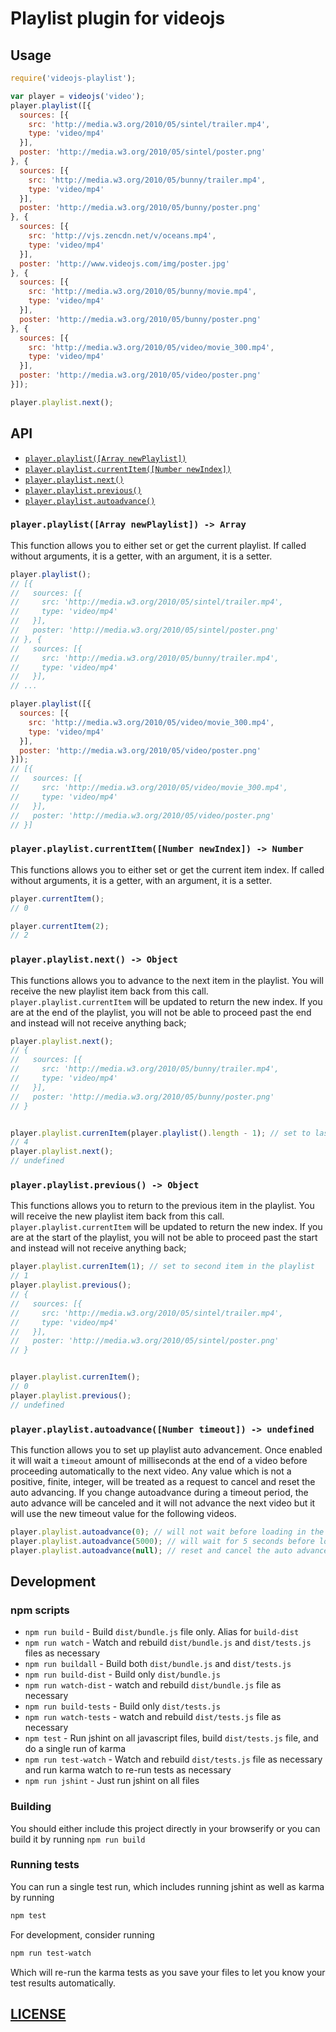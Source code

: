# Playlist plugin for videojs

## Usage

```js
require('videojs-playlist');

var player = videojs('video');
player.playlist([{
  sources: [{
    src: 'http://media.w3.org/2010/05/sintel/trailer.mp4',
    type: 'video/mp4'
  }],
  poster: 'http://media.w3.org/2010/05/sintel/poster.png'
}, {
  sources: [{
    src: 'http://media.w3.org/2010/05/bunny/trailer.mp4',
    type: 'video/mp4'
  }],
  poster: 'http://media.w3.org/2010/05/bunny/poster.png'
}, {
  sources: [{
    src: 'http://vjs.zencdn.net/v/oceans.mp4',
    type: 'video/mp4'
  }],
  poster: 'http://www.videojs.com/img/poster.jpg'
}, {
  sources: [{
    src: 'http://media.w3.org/2010/05/bunny/movie.mp4',
    type: 'video/mp4'
  }],
  poster: 'http://media.w3.org/2010/05/bunny/poster.png'
}, {
  sources: [{
    src: 'http://media.w3.org/2010/05/video/movie_300.mp4',
    type: 'video/mp4'
  }],
  poster: 'http://media.w3.org/2010/05/video/poster.png'
}]);

player.playlist.next();
```

## API

* [`player.playlist([Array newPlaylist])`](#playerplaylistarray-newplaylist---array)
* [`player.playlist.currentItem([Number newIndex])`](#playerplaylistcurrentitemnumber-newindex---number)
* [`player.playlist.next()`](#playerplaylistnext---object)
* [`player.playlist.previous()`](#playerplaylistprevious---object)
* [`player.playlist.autoadvance()`](#playerplaylistautoadvancenumber-timeout---undefined)

### `player.playlist([Array newPlaylist]) -> Array`
This function allows you to either set or get the current playlist.
If called without arguments, it is a getter, with an argument, it is a setter.

```js
player.playlist();
// [{
//   sources: [{
//     src: 'http://media.w3.org/2010/05/sintel/trailer.mp4',
//     type: 'video/mp4'
//   }],
//   poster: 'http://media.w3.org/2010/05/sintel/poster.png'
// }, {
//   sources: [{
//     src: 'http://media.w3.org/2010/05/bunny/trailer.mp4',
//     type: 'video/mp4'
//   }],
// ...

player.playlist([{
  sources: [{
    src: 'http://media.w3.org/2010/05/video/movie_300.mp4',
    type: 'video/mp4'
  }],
  poster: 'http://media.w3.org/2010/05/video/poster.png'
}]);
// [{
//   sources: [{
//     src: 'http://media.w3.org/2010/05/video/movie_300.mp4',
//     type: 'video/mp4'
//   }],
//   poster: 'http://media.w3.org/2010/05/video/poster.png'
// }]
```

### `player.playlist.currentItem([Number newIndex]) -> Number`
This functions allows you to either set or get the current item index.
If called without arguments, it is a getter, with an argument, it is a setter.

```js
player.currentItem();
// 0

player.currentItem(2);
// 2
```

### `player.playlist.next() -> Object`
This functions allows you to advance to the next item in the playlist. You will receive the new playlist item back from this call. `player.playlist.currentItem` will be updated to return the new index.
If you are at the end of the playlist, you will not be able to proceed past the end and instead will not receive anything back;

```js
player.playlist.next();
// {
//   sources: [{
//     src: 'http://media.w3.org/2010/05/bunny/trailer.mp4',
//     type: 'video/mp4'
//   }],
//   poster: 'http://media.w3.org/2010/05/bunny/poster.png'
// }


player.playlist.currenItem(player.playlist().length - 1); // set to last item
// 4
player.playlist.next();
// undefined
```

### `player.playlist.previous() -> Object`
This functions allows you to return to the previous item in the playlist. You will receive the new playlist item back from this call. `player.playlist.currentItem` will be updated to return the new index.
If you are at the start of the playlist, you will not be able to proceed past the start and instead will not receive anything back;

```js
player.playlist.currenItem(1); // set to second item in the playlist
// 1
player.playlist.previous();
// {
//   sources: [{
//     src: 'http://media.w3.org/2010/05/sintel/trailer.mp4',
//     type: 'video/mp4'
//   }],
//   poster: 'http://media.w3.org/2010/05/sintel/poster.png'
// }


player.playlist.currenItem();
// 0
player.playlist.previous();
// undefined
```

### `player.playlist.autoadvance([Number timeout]) -> undefined`
This function allows you to set up playlist auto advancement. Once enabled it will wait a `timeout` amount of milliseconds at the end of a video before proceeding automatically to the next video.
Any value which is not a positive, finite, integer, will be treated as a request to cancel and reset the auto advancing.
If you change autoadvance during a timeout period, the auto advance will be canceled and it will not advance the next video but it will use the new timeout value for the following videos.

```js
player.playlist.autoadvance(0); // will not wait before loading in the next item
player.playlist.autoadvance(5000); // will wait for 5 seconds before loading in the next item
player.playlist.autoadvance(null); // reset and cancel the auto advance
```

## Development

### npm scripts
* `npm run build` - Build `dist/bundle.js` file only. Alias for `build-dist`
* `npm run watch` - Watch and rebuild `dist/bundle.js` and `dist/tests.js` files as necessary
* `npm run buildall` - Build both `dist/bundle.js` and `dist/tests.js`
* `npm run build-dist` - Build only `dist/bundle.js`
* `npm run watch-dist` - watch and rebuild `dist/bundle.js` file as necessary
* `npm run build-tests` - Build only `dist/tests.js`
* `npm run watch-tests` - watch and rebuild `dist/tests.js` file as necessary
* `npm test` - Run jshint on all javascript files, build `dist/tests.js` file, and do a single run of karma
* `npm run test-watch` - Watch and rebuild `dist/tests.js` file as necessary and run karma watch to re-run tests as necessary
* `npm run jshint` - Just run jshint on all files

### Building
You should either include this project directly in your browserify or you can build it by running
`npm run build`

### Running tests
You can run a single test run, which includes running jshint as well as karma by running
```sh
npm test
```
For development, consider running
```sh
npm run test-watch
```
Which will re-run the karma tests as you save your files to let you know your test results automatically.

## [LICENSE](https://github.com/brightcove/videojs-playlist/blob/master/LICENSE.md)
